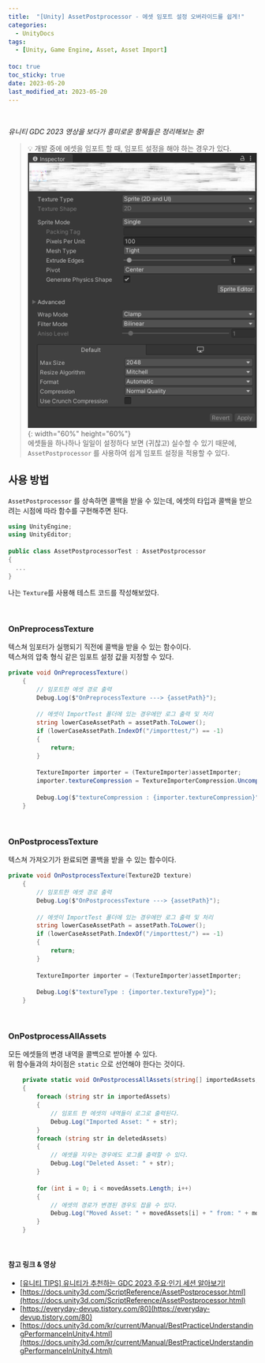 ```yaml
---
title:  "[Unity] AssetPostprocessor - 에셋 임포트 설정 오버라이드를 쉽게!"
categories:
  - UnityDocs
tags:
  - [Unity, Game Engine, Asset, Asset Import]

toc: true
toc_sticky: true
date: 2023-05-20
last_modified_at: 2023-05-20
---
```


<br>

*유니티 GDC 2023 영상을 보다가 흥미로운 항목들은 정리해보는 중!*

> 💡 개발 중에 에셋을 임포트 할 때, 임포트 설정을 해야 하는 경우가 있다.  
![Import Setting](https://github.com/eggmong/eggmongImages/raw/main/UnityDocs/2023-05-20_AssetPostprocessor_1.png){: width="60%" height="60%"}  
> 에셋들을 하나하나 일일이 설정하다 보면 (귀찮고) 실수할 수 있기 때문에,  
> `AssetPostprocessor` 를 사용하여 쉽게 임포트 설정을 적용할 수 있다.  

## 사용 방법

`AssetPostprocessor` 를 상속하면 콜백을 받을 수 있는데, 에셋의 타입과 콜백을 받으려는 시점에 따라 함수를 구현해주면 된다.  

```c#
using UnityEngine;
using UnityEditor;

public class AssetPostprocessorTest : AssetPostprocessor
{
  ...
}
```
    
나는 `Texture`를 사용해 테스트 코드를 작성해보았다.  

<br>

### OnPreprocessTexture

텍스쳐 임포터가 실행되기 직전에 콜백을 받을 수 있는 함수이다.  
텍스쳐의 압축 형식 같은 임포트 설정 값을 지정할 수 있다.  

```c#
private void OnPreprocessTexture()
    {
        // 임포트한 에셋 경로 출력
        Debug.Log($"OnPreprocessTexture ---> {assetPath}");

        // 에셋이 ImportTest 폴더에 있는 경우에만 로그 출력 및 처리
        string lowerCaseAssetPath = assetPath.ToLower();
        if (lowerCaseAssetPath.IndexOf("/importtest/") == -1)
        {
            return;
        }

        TextureImporter importer = (TextureImporter)assetImporter;
        importer.textureCompression = TextureImporterCompression.Uncompressed;

        Debug.Log($"textureCompression : {importer.textureCompression}");
    }
```

<br>

### OnPostprocessTexture

텍스쳐 가져오기가 완료되면 콜백을 받을 수 있는 함수이다.  

```c#
private void OnPostprocessTexture(Texture2D texture)
    {
        // 임포트한 에셋 경로 출력
        Debug.Log($"OnPostprocessTexture ---> {assetPath}");

        // 에셋이 ImportTest 폴더에 있는 경우에만 로그 출력 및 처리
        string lowerCaseAssetPath = assetPath.ToLower();
        if (lowerCaseAssetPath.IndexOf("/importtest/") == -1)
        {
            return;
        }

        TextureImporter importer = (TextureImporter)assetImporter;

        Debug.Log($"textureType : {importer.textureType}");
    }
```

<br>

### OnPostprocessAllAssets

모든 에셋들의 변경 내역을 콜백으로 받아볼 수 있다.  
위 함수들과의 차이점은 `static` 으로 선언해야 한다는 것이다.  

```c#
    private static void OnPostprocessAllAssets(string[] importedAssets, string[] deletedAssets, string[] movedAssets, string[] movedFromAssetPaths)
    {
        foreach (string str in importedAssets)
        {
            // 임포트 한 에셋의 내역들이 로그로 출력된다.
            Debug.Log("Imported Asset: " + str);
        }
        foreach (string str in deletedAssets)
        {
            // 에셋을 지우는 경우에도 로그를 출력할 수 있다.
            Debug.Log("Deleted Asset: " + str);
        }

        for (int i = 0; i < movedAssets.Length; i++)
        {
            // 에셋의 경로가 변경된 경우도 잡을 수 있다.
            Debug.Log("Moved Asset: " + movedAssets[i] + " from: " + movedFromAssetPaths[i]);
        }
    }
```

<br>

#### 참고 링크 & 영상
- [[유니티 TIPS] 유니티가 추천하는 GDC 2023 주요·인기 세션 알아보기!](https://youtu.be/nfox34gUFTE)
- [https://docs.unity3d.com/ScriptReference/AssetPostprocessor.html](https://docs.unity3d.com/ScriptReference/AssetPostprocessor.html)
- [https://everyday-devup.tistory.com/80](https://everyday-devup.tistory.com/80)
- [https://docs.unity3d.com/kr/current/Manual/BestPracticeUnderstandingPerformanceInUnity4.html](https://docs.unity3d.com/kr/current/Manual/BestPracticeUnderstandingPerformanceInUnity4.html)